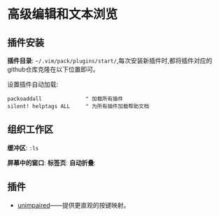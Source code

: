 # 高级编辑和文本浏览

## 插件安装
**插件目录**: `~/.vim/pack/plugins/start/`,每次安装新插件时,都将插件对应的github仓库克隆在以下位置即可。

设置插件自动加载:
```vim
packoaddall              " 加载所有插件
silent! helptags ALL     " 为所有插件加载帮助文档
```

## 组织工作区

**缓冲区**: `:ls`


**屏幕中的窗口**: 
**标签页**:
**自动折叠**:


## 插件
- [unimpaired](https://github.com/tpope/vim-unimpaired)——提供更直观的按键映射。
